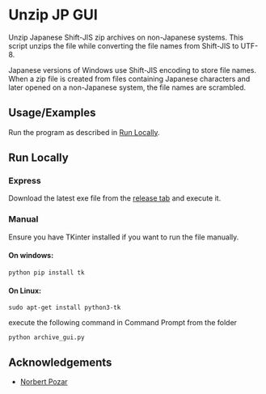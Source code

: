 
# Unzip JP GUI

Unzip Japanese Shift-JIS zip archives on non-Japanese systems. This script unzips the file while converting the file names from Shift-JIS to UTF-8.

Japanese versions of Windows use Shift-JIS encoding to store file names. When a zip file is created from files containing Japanese characters and later opened on a non-Japanese system, the file names are scrambled.


## Usage/Examples

Run the program as described in [Run Locally](#run-locally).

  
## Run Locally

### Express

Download the latest exe file from the [release tab](https://github.com/saberzero1/unzip-jp-gui/releases) and execute it.

### Manual

Ensure you have TKinter installed if you want to run the file manually.

#### On windows:

```
python pip install tk
```

#### On Linux:

```
sudo apt-get install python3-tk 
```

execute the following command in Command Prompt from the folder
```
python archive_gui.py
```
## Acknowledgements

 - [Norbert Pozar](https://github.com/rekka/unzip-jp)
